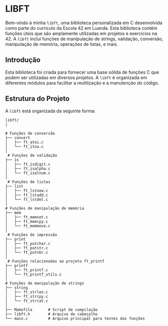 # LIBFT

Bem-vindo à minha `libft`, uma biblioteca personalizada em C desenvolvida como parte do currículo da Escola 42 em Luanda. Esta biblioteca contém funções úteis que são amplamente utilizadas em projetos e exercícios na 42. A `libft` inclui funções de manipulação de strings, validação, conversão, manipulação de memória, operações de listas, e mais.

## Introdução

Esta biblioteca foi criada para fornecer uma base sólida de funções C que podem ser utilizadas em diversos projetos. A `libft` é organizada em diferentes módulos para facilitar a reutilização e a manutenção do código.

## Estrutura do Projeto

A `libft` está organizada da seguinte forma:

```plaintext
libft/
│

# Funções de conversão
├── convert
│   ├── ft_atoi.c
│   └── ft_itoa.c
│
 # Funções de validação
├── is            
│   ├── ft_isdigit.c
│   ├── ft_isalpha.c
│   └── ft_isalnum.c
│
 # Funções de listas
├── list          
│   ├── ft_lstnew.c
│   ├── ft_lstadd.c
│   └── ft_lstdel.c
│
# Funções de manipulação de memória
├── mem            
│   ├── ft_memset.c
│   ├── ft_memcpy.c
│   └── ft_memmove.c
│
 # Funções de impressão
├── print         
│   ├── ft_putchar.c
│   ├── ft_putstr.c
│   └── ft_putnbr.c
│
 # Funções relacionadas ao projeto ft_printf
├── printf        
│   ├── ft_printf.c
│   └── ft_printf_utils.c
│
# Funções de manipulação de strings
├── string         
│   ├── ft_strlen.c
│   ├── ft_strcpy.c
│   └── ft_strcat.c
│
├── Makefile       # Script de compilação
├── libft.h        # Arquivo de cabeçalho
└── main.c         # Arquivo principal para testes das funções

